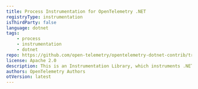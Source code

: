 ```yaml
---
title: Process Instrumentation for OpenTelemetry .NET
registryType: instrumentation
isThirdParty: false
language: dotnet
tags:
    - process
    - instrumentation
    - dotnet
repo: https://github.com/open-telemetry/opentelemetry-dotnet-contrib/tree/main/src/OpenTelemetry.Instrumentation.Process
license: Apache 2.0
description: This is an Instrumentation Library, which instruments .NET and collect telemetry about process behavior.
authors: OpenTelemetry Authors
otVersion: latest
---
```

